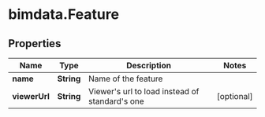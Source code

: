 # bimdata.Feature

## Properties
Name | Type | Description | Notes
------------ | ------------- | ------------- | -------------
**name** | **String** | Name of the feature | 
**viewerUrl** | **String** | Viewer&#39;s url to load instead of standard&#39;s one | [optional] 


